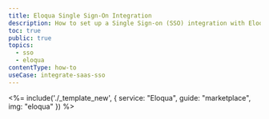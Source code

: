 ```yaml
---
title: Eloqua Single Sign-On Integration
description: How to set up a Single Sign-on (SSO) integration with Eloqua and Auth0.
toc: true
public: true
topics:
  - sso
  - eloqua
contentType: how-to
useCase: integrate-saas-sso
---
```


<%= include('./_template_new', {
  service: "Eloqua",
  guide: "marketplace",
  img: "eloqua"
}) %>
